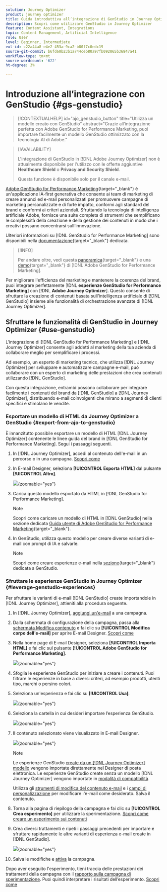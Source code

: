 ```yaml
---
solution: Journey Optimizer
product: journey optimizer
title: Guida introduttiva all’integrazione di GenStudio in Journey Optimizer
description: Scopri come utilizzare GenStudio in Journey Optimizer
feature: Content Assistant, Integrations
topic: Content Management, Artificial Intelligence
role: User
level: Beginner, Intermediate
exl-id: c22a44a8-e4e2-453a-9ca2-b80f7c0edc19
source-git-commit: b6fd60b23b1a744ceb80a97fb092065b36847a41
workflow-type: tm+mt
source-wordcount: '622'
ht-degree: 3%

---
```


# Introduzione all’integrazione con GenStudio {#gs-genstudio}

>[!CONTEXTUALHELP]
>id="ajo_genstudio_button"
>title="Utilizza un modello creato con GenStudio"
>abstract="Grazie all’integrazione perfetta con Adobe GenStudio for Performance Marketing, puoi importare facilmente un modello GenStudio ottimizzato con la tecnologia AI di Adobe."

>[!AVAILABILITY]
>
>L&#39;integrazione di GenStudio in [!DNL Adobe Journey Optimizer] non è attualmente disponibile per l&#39;utilizzo con le offerte aggiuntive **Healthcare Shield** o **Privacy and Security Shield**.
>
>Questa funzione è disponibile solo per il canale e-mail.

[Adobe GenStudio for Performance Marketing](https://business.adobe.com/it/products/genstudio-for-performance-marketing.html){target="_blank"} è un&#39;applicazione IA-first generativa che consente ai team di marketing di creare annunci ed e-mail personalizzati per promuovere campagne di marketing personalizzate e di forte impatto, conformi agli standard del brand e conformi ai criteri aziendali. Sfruttando la tecnologia di intelligenza artificiale Adobe, fornisce una suite completa di strumenti che semplificano le complessità della creazione e della gestione dei contenuti in modo che i creativi possano concentrarsi sull’innovazione.

Ulteriori informazioni su [!DNL GenStudio for Performance Marketing] sono disponibili nella [documentazione](https://experienceleague.adobe.com/it/docs/genstudio-for-performance-marketing/user-guide/home){target="_blank"} dedicata.

>[!INFO]
>
>Per andare oltre, vedi questa [panoramica](https://business.adobe.com/products/genstudio-for-performance-marketing.html#watch-overview){target="_blank"} e una [demo](https://business.adobe.com/products/genstudio-for-performance-marketing.html#demo){target="_blank"} di [!DNL Adobe GenStudio for Performance Marketing].

<!--To access the GenStudio integration in [!DNL Adobe Journey Optimizer] feature, users need to be granted the **xxx** permission. [Learn more](../administration/permissions.md)

>[!IMPORTANT]
>
>* Before starting using this capability, read out related [Guardrails and Limitations](#generative-guardrails).-->

Per migliorare l&#39;efficienza del marketing e mantenere la coerenza del brand, puoi integrare perfettamente [!DNL **esperienze GenStudio for Performance Marketing**] con [!DNL **Adobe Journey Optimizer**]. Questo consente di sfruttare la creazione di contenuti basata sull&#39;intelligenza artificiale di [!DNL GenStudio] insieme alle funzionalità di orchestrazione avanzate di [!DNL Journey Optimizer].

<!--![](../rn/assets/do-not-localize/genstudio.gif)-->

<!--Guardrails and limitations {#genstudio-guardrails}

General guidelines for using the GenStudio integration in [!DNL Adobe Journey Optimizer] for email generation are listed below:

See if guidelines/limitations such as the ones listed [here](gs-generative.md#generative-guardrails) for the AI Assistant can apply.

The following limitations apply to GenStudio integration in [!DNL Adobe Journey Optimizer]:-->

## Sfruttare le funzionalità di GenStudio in Journey Optimizer {#use-genstudio}

L&#39;integrazione di [!DNL GenStudio for Performance Marketing] e [!DNL Journey Optimizer] consente agli addetti al marketing della tua azienda di collaborare meglio per semplificare i processi.

Ad esempio, un esperto di marketing tecnico, che utilizza [!DNL Journey Optimizer] per sviluppare e automatizzare campagne e-mail, può collaborare con un esperto di marketing delle prestazioni che crea contenuti utilizzando [!DNL GenStudio].

Con questa integrazione, entrambi possono collaborare per integrare facilmente i contenuti del brand da [!DNL GenStudio] a [!DNL Journey Optimizer], distribuendo e-mail coinvolgenti che mirano a segmenti di clienti specifici e stimolano le vendite.

### Esportare un modello di HTML da Journey Optimizer a GenStudio {#export-from-ajo-to-genstudio}

È innanzitutto possibile esportare un modello di HTML [!DNL Journey Optimizer] contenente le linee guida del brand in [!DNL GenStudio for Performance Marketing]. Segui i passaggi seguenti.

1. In [!DNL Journey Optimizer], accedi al contenuto dell&#39;e-mail in un percorso o in una campagna. [Scopri come](../email/get-started-email-design.md#key-steps)

1. In E-mail Designer, seleziona **[!UICONTROL Esporta HTML]** dal pulsante **[!UICONTROL Altro]**.

   ![](assets/genstudio-export-template.png){zoomable="yes"}

1. Carica questo modello esportato da HTML in [!DNL GenStudio for Performance Marketing]. <!--Make sure you detect the fields that the generative AI uses to insert content in order to create an actionable template.-->

   >[!NOTE]
   >
   >Scopri come caricare un modello di HTML in [!DNL GenStudio] nella sezione dedicata [Guida utente di Adobe GenStudio for Performance Marketing](https://experienceleague.adobe.com/en/docs/genstudio-for-performance-marketing/user-guide/content/templates/use-templates#templates-from-ajo-and-marketo){target="_blank"}.

1. In GenStudio, utilizza questo modello per creare diverse varianti di e-mail con prompt di IA e salvarle.

   >[!NOTE]
   >
   >Scopri come creare esperienze e-mail nella [sezione](https://experienceleague.adobe.com/en/docs/genstudio-for-performance-marketing/user-guide/create/create-email-experience){target="_blank"} dedicata a GenStudio.

### Sfruttare le esperienze GenStudio in Journey Optimizer {#leverage-genstudio-experiences}

Per sfruttare le varianti di e-mail [!DNL GenStudio] create importandole in [!DNL Journey Optimizer], attieniti alla procedura seguente.

1. In [!DNL Journey Optimizer], [aggiungi un&#39;e-mail](../email/create-email.md) a una campagna.

1. Dalla schermata di configurazione della campagna, passa alla [schermata Modifica contenuto](../email/create-email.md#define-email-content) e fai clic su **[!UICONTROL Modifica corpo dell&#39;e-mail]** per aprire E-mail Designer. [Scopri come](../email/get-started-email-design.md#key-steps)

1. Nella home page di E-mail Designer, seleziona **[!UICONTROL Importa HTML]** e fai clic sul pulsante **[!UICONTROL Adobe GenStudio for Performance Marketing]**.

   ![](assets/genstudio-pem-import-email.png){zoomable="yes"}

1. Sfoglia le esperienze GenStudio per iniziare a creare i contenuti. Puoi filtrare le esperienze in base a diversi criteri, ad esempio prodotti, utenti tipo, marchi o persino colori.

   <!--![](assets/genstudio-filter-experiences.png){zoomable="yes"}-->

1. Seleziona un&#39;esperienza e fai clic su **[!UICONTROL Usa]**.

   ![](assets/genstudio-use-experience.png){zoomable="yes"}

1. Seleziona la cartella in cui desideri importare l’esperienza GenStudio.

   ![](assets/genstudio-choose-destination.png){zoomable="yes"}

1. Il contenuto selezionato viene visualizzato in E-mail Designer.

   ![](assets/genstudio-email-content.png){zoomable="yes"}

   >[!NOTE]
   >
   >Le esperienze GenStudio [create da un [!DNL Journey Optimizer] modello](#export-from-ajo-to-genstudio) vengono importate direttamente nel Designer di posta elettronica. Le esperienze GenStudio create senza un modello [!DNL Journey Optimizer] vengono importate in [modalità di compatibilità](../email/existing-content.md).

   Utilizza gli [strumenti di modifica del contenuto e-mail](../email/content-from-scratch.md) e i [campi di personalizzazione](../personalization/personalize.md) per modificare l&#39;e-mail come desiderato. Salva il contenuto.

1. Torna alla pagina di riepilogo della campagna e fai clic su **[!UICONTROL Crea esperimento]** per utilizzare la sperimentazione. [Scopri come creare un esperimento sui contenuti](../content-management/content-experiment.md)

   <!--![](assets/genstudio-create-experiment.png){zoomable="yes"}-->

1. Crea diversi trattamenti e ripeti i passaggi precedenti per importare e sfruttare rapidamente le altre varianti di esperienza e-mail create in [!DNL GenStudio].

   ![](assets/genstudio-define-treatments.png){zoomable="yes"}

1. Salva le modifiche e [attiva](../campaigns/review-activate-campaign.md) la campagna.

Dopo aver eseguito l&#39;esperimento, tieni traccia delle prestazioni dei trattamenti della campagna con il [rapporto sulla campagna di sperimentazione](../reports/campaign-global-report-cja-experimentation.md). Puoi quindi interpretare i risultati dell’esperimento. [Scopri come](../content-management/get-started-experiment.md#interpret-results)
